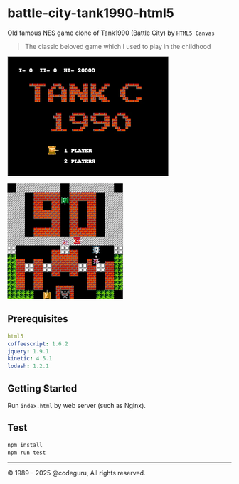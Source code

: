 # battle-city-tank1990-html5

Old famous NES game clone of Tank1990 (Battle City) by `HTML5 Canvas`

> The classic beloved game which I used to play in the childhood

![TANK C 1990](screenshot01.png)

![TANK C 1990 PLAYING](screenshot02.png)

## Prerequisites

```yaml
html5
coffeescript: 1.6.2
jquery: 1.9.1
kinetic: 4.5.1
lodash: 1.2.1
```

## Getting Started

Run `index.html` by web server (such as Nginx).

## Test

```bash
npm install
npm run test
```

---

&copy; 1989 - 2025 @codeguru, All rights reserved.
